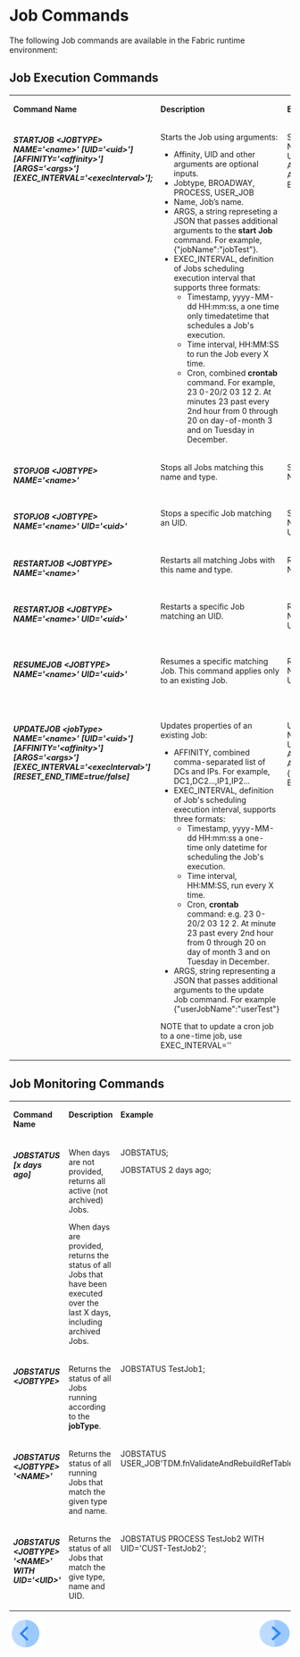 # Job Commands

The following Job commands are available in the Fabric runtime environment:

## Job Execution Commands 
<table width="900pxl">
<tbody>
<tr>
<td valign="top" width="300pxl">
<p><strong>Command Name</strong></p>
</td>
<td valign="top" width="400pxl">
<p><strong>Description</strong></p>
</td>
<td valign="top" width="300pxl">
<p><strong>Example</strong></p>
</td>
</tr>



<tr>
<td valign="top" width="300pxl">

<h5>STARTJOB &ltJOBTYPE&gt NAME='&ltname&gt' [UID='&ltuid&gt'] [AFFINITY='&ltaffinity&gt'] [ARGS='&ltargs&gt'] [EXEC_INTERVAL='&ltexecInterval&gt'];</h5>

</td>
<td valign="top" width="400pxl">

<p>
Starts the Job using arguments:
   
- Affinity, UID and other arguments are optional inputs.
- Jobtype, BROADWAY, PROCESS, USER_JOB
- Name, Job’s name.
- ARGS, a string represeting a JSON that passes additional arguments to the **start Job** command. For example, {"jobName":"jobTest"}.
- EXEC_INTERVAL, definition of Jobs scheduling execution interval that supports three formats:
  - Timestamp, yyyy-MM-dd HH:mm:ss, a one time only timedatetime that schedules a Job's execution. 
  - Time interval, HH:MM:SS to run the Job every X time.
  - Cron, combined **crontab** command. For example, 23 0-20/2 03 12 2. At minutes 23 past every 2nd hour from 0 through 20 on day-of-month 3 and on Tuesday in December.</p>

</td>
<td valign="top" width="300pxl">

<p>STARTJOB USERJOB NAME=’CUST-TestJob1' UID='CUST-TestJob1' AFFINITY='10.21.1.85' ARGS={"testName":"Test"} EXEC_INTERVAL='00:00:30';</p>

</td>
</tr> 

<tr>
<td valign="top" width="300pxl">

<h5>STOPJOB &ltJOBTYPE&gt NAME='&ltname&gt'</h5>

</td>
<td valign="top" width="400pxl">

<p>
Stops all Jobs matching this name and type.
</p>

</td>
<td valign="top" width="300pxl">

<p>STOPJOB PROCESS NAME='CUST-TestJob2';</p>

</td>
</tr> 

 <tr>
<td valign="top" width="300pxl">

<h5>STOPJOB &ltJOBTYPE&gt NAME='&ltname&gt' UID='&ltuid&gt'</h5>

</td>
<td valign="top" width="400pxl">

<p>
Stops a specific Job matching an UID.
</p>

</td>
<td valign="top" width="300pxl">

<p>STOPJOB PROCESS NAME='CUST-TestJob2' UID='CUST-TestJob2';</p>

</td>
</tr> 

 

<tr>
<td valign="top" width="300pxl">

<h5>RESTARTJOB &ltJOBTYPE&gt NAME='&ltname&gt'</h5>

</td>
<td valign="top" width="400pxl">

<p>
Restarts all matching Jobs with this name and type.
</p>
</td>
<td valign="top" width="300pxl">

<p>RESTARTJOB USERJOB NAME='CUST-TestJob1';</p>

</td>
</tr> 

<tr>
<td valign="top" width="300pxl">

<h5>RESTARTJOB &ltJOBTYPE&gt NAME='&ltname&gt' UID='&ltuid&gt'</h5>

</td>
<td valign="top" width="400pxl">

<p>
Restarts a specific Job matching an UID.
</p>
<p>&nbsp;</p>
</td>
<td valign="top" width="300pxl">

<p>RESTARTJOB USERJOB NAME='CUST-TestJob1' UID='CUST-TestJob1';</p>

</td>
</tr> 

<tr>
<td valign="top" width="300pxl">

<h5>RESUMEJOB &ltJOBTYPE&gt NAME='&ltname&gt' UID='&ltuid&gt'</h5>

</td>
<td valign="top" width="400pxl">

<p>
Resumes a specific matching Job. This command applies only to an existing Job.
</p>
<p>&nbsp;</p>
</td>
<td valign="top" width="300pxl">

<p>RESUMEJOB PROCESS NAME='CUST-TestJob2' UID='CUST-TestJob2';</p>

</td>
</tr> 

 <tr>
<td valign="top" width="300pxl">

<h5>UPDATEJOB &ltjobType&gt NAME='&ltname&gt' [UID='&ltuid&gt'] [AFFINITY='&ltaffinity&gt'] [ARGS='&ltargs&gt'] [EXEC_INTERVAL='&ltexecInterval&gt'] [RESET_END_TIME=true/false]</h5>

</td>
<td valign="top" width="400pxl">

<p>
Updates properties of an existing Job:
   
- AFFINITY, combined comma-separated list of DCs and IPs. For example, DC1,DC2...,IP1,IP2...
- EXEC_INTERVAL, definition of Job's scheduling execution interval, supports three formats:
  - Timestamp, yyyy-MM-dd HH:mm:ss a one-time only datetime for scheduling the Job's execution.
  - Time interval, HH:MM:SS, run every X time.
  - Cron, <strong>crontab</strong> command: e.g. 23 0-20/2 03 12 2. At minute 23 past every 2nd hour from 0 through 20 on day of month 3 and on Tuesday in December.
- ARGS, string representing a JSON that passes additional arguments to the update Job command. For example {"userJobName":"userTest"}

NOTE that to update a cron job to a one-time job, use EXEC_INTERVAL=''
</p>

</td>
<td valign="top" width="300pxl">

<p>UPDATEJOB USERJOB NAME=’CUST-TestJob2' UID='CUST-TestJob2' AFFINITY='10.21.1.85' ARGS={"userJobName":"userTest"} EXEC_INTERVAL='00:00:30';
</p>

</td>
</tr> 
</tbody>
</table>



## Job Monitoring Commands

<table width="900pxl">
<tbody>
<tr>
<td valign="top" width="300pxl">
<p><strong>Command Name</strong></p>
</td>
<td valign="top" width="400pxl">
<p><strong>Description</strong></p>
</td>
<td valign="top" width="300pxl">
<p><strong>Example</strong></p>
</td>
</tr>

<tr>
<td valign="top" width="300pxl">
<h5>JOBSTATUS [x days ago]</h5>
</td>
<td valign="top" width="400pxl">
<p>
   When days are not provided, returns all active (not archived) Jobs.</p>
   <p>When days are provided, returns the status of all Jobs that have been executed over the last X days, including archived Jobs. 
   </p>

</td>
<td valign="top" width="300pxl">
<p>JOBSTATUS;</p>
<p>JOBSTATUS 2 days ago;</p>
</td>
</tr>  

<tr>
<td valign="top" width="300pxl">

<h5>JOBSTATUS &ltJOBTYPE&gt</h5>
</td>
<td valign="top" width="400pxl">

<p>Returns the status of all Jobs running according to the <strong>jobType</strong>.</p>

</td>
<td valign="top" width="300pxl">
<p>JOBSTATUS TestJob1;</p>

</td>
</tr> 

<tr>
<td valign="top" width="300pxl">

<h5>JOBSTATUS &ltJOBTYPE&gt '&ltNAME&gt'</h5>

</td>
<td valign="top" width="400pxl">

<p>Returns the status of all running Jobs that match the given type and name.</p>
<td valign="top" width="300pxl">

<p>JOBSTATUS USER_JOB'TDM.fnValidateAndRebuildRefTables';</p>
</td>
</tr> 

<tr>
<td valign="top" width="300pxl">

<h5>JOBSTATUS &ltJOBTYPE&gt '&ltNAME&gt' WITH UID='&ltUID&gt'</h5>

</td>
<td valign="top" width="400pxl">

<p>Returns the status of all Jobs that match the give type, name and UID.</p>
</td>
<td valign="top" width="300pxl">

<p>JOBSTATUS PROCESS TestJob2 WITH UID='CUST-TestJob2';</p>

</td>
</tr> 
</tbody>
</table>


[![Previous](/articles/images/Previous.png)](/articles/20_jobs_and_batch_services/06_create_a_new_CDC_job.md)[<img align="right" width="60" height="54" src="/articles/images/Next.png">](/articles/20_jobs_and_batch_services/08_jobs_table_fields.md)
